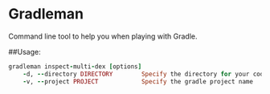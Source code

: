 Gradleman
=============

Command line tool to help you when playing with Gradle.

##Usage:
```ruby
gradleman inspect-multi-dex [options]
    -d, --directory DIRECTORY        Specify the directory for your codebase
    -v, --project PROJECT            Specify the gradle project name
```